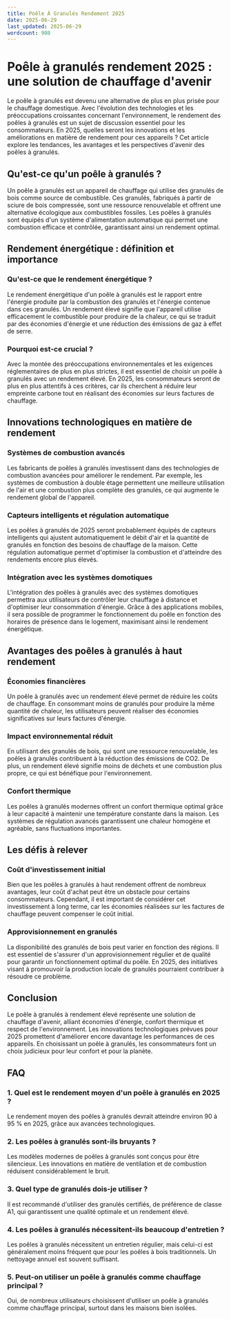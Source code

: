 ```yaml
---
title: Poêle À Granulés Rendement 2025
date: 2025-06-29
last_updated: 2025-06-29
wordcount: 908
---
```


# Poêle à granulés rendement 2025 : une solution de chauffage d'avenir

Le poêle à granulés est devenu une alternative de plus en plus prisée pour le chauffage domestique. Avec l'évolution des technologies et les préoccupations croissantes concernant l'environnement, le rendement des poêles à granulés est un sujet de discussion essentiel pour les consommateurs. En 2025, quelles seront les innovations et les améliorations en matière de rendement pour ces appareils ? Cet article explore les tendances, les avantages et les perspectives d'avenir des poêles à granulés.

## Qu'est-ce qu'un poêle à granulés ?

Un poêle à granulés est un appareil de chauffage qui utilise des granulés de bois comme source de combustible. Ces granulés, fabriqués à partir de sciure de bois compressée, sont une ressource renouvelable et offrent une alternative écologique aux combustibles fossiles. Les poêles à granulés sont équipés d'un système d'alimentation automatique qui permet une combustion efficace et contrôlée, garantissant ainsi un rendement optimal.

## Rendement énergétique : définition et importance

### Qu'est-ce que le rendement énergétique ?

Le rendement énergétique d'un poêle à granulés est le rapport entre l'énergie produite par la combustion des granulés et l'énergie contenue dans ces granulés. Un rendement élevé signifie que l'appareil utilise efficacement le combustible pour produire de la chaleur, ce qui se traduit par des économies d'énergie et une réduction des émissions de gaz à effet de serre.

### Pourquoi est-ce crucial ?

Avec la montée des préoccupations environnementales et les exigences réglementaires de plus en plus strictes, il est essentiel de choisir un poêle à granulés avec un rendement élevé. En 2025, les consommateurs seront de plus en plus attentifs à ces critères, car ils cherchent à réduire leur empreinte carbone tout en réalisant des économies sur leurs factures de chauffage.

## Innovations technologiques en matière de rendement

### Systèmes de combustion avancés

Les fabricants de poêles à granulés investissent dans des technologies de combustion avancées pour améliorer le rendement. Par exemple, les systèmes de combustion à double étage permettent une meilleure utilisation de l'air et une combustion plus complète des granulés, ce qui augmente le rendement global de l'appareil.

### Capteurs intelligents et régulation automatique

Les poêles à granulés de 2025 seront probablement équipés de capteurs intelligents qui ajustent automatiquement le débit d'air et la quantité de granulés en fonction des besoins de chauffage de la maison. Cette régulation automatique permet d'optimiser la combustion et d'atteindre des rendements encore plus élevés.

### Intégration avec les systèmes domotiques

L'intégration des poêles à granulés avec des systèmes domotiques permettra aux utilisateurs de contrôler leur chauffage à distance et d'optimiser leur consommation d'énergie. Grâce à des applications mobiles, il sera possible de programmer le fonctionnement du poêle en fonction des horaires de présence dans le logement, maximisant ainsi le rendement énergétique.

## Avantages des poêles à granulés à haut rendement

### Économies financières

Un poêle à granulés avec un rendement élevé permet de réduire les coûts de chauffage. En consommant moins de granulés pour produire la même quantité de chaleur, les utilisateurs peuvent réaliser des économies significatives sur leurs factures d'énergie.

### Impact environnemental réduit

En utilisant des granulés de bois, qui sont une ressource renouvelable, les poêles à granulés contribuent à la réduction des émissions de CO2. De plus, un rendement élevé signifie moins de déchets et une combustion plus propre, ce qui est bénéfique pour l'environnement.

### Confort thermique

Les poêles à granulés modernes offrent un confort thermique optimal grâce à leur capacité à maintenir une température constante dans la maison. Les systèmes de régulation avancés garantissent une chaleur homogène et agréable, sans fluctuations importantes.

## Les défis à relever

### Coût d'investissement initial

Bien que les poêles à granulés à haut rendement offrent de nombreux avantages, leur coût d'achat peut être un obstacle pour certains consommateurs. Cependant, il est important de considérer cet investissement à long terme, car les économies réalisées sur les factures de chauffage peuvent compenser le coût initial.

### Approvisionnement en granulés

La disponibilité des granulés de bois peut varier en fonction des régions. Il est essentiel de s'assurer d'un approvisionnement régulier et de qualité pour garantir un fonctionnement optimal du poêle. En 2025, des initiatives visant à promouvoir la production locale de granulés pourraient contribuer à résoudre ce problème.

## Conclusion

Le poêle à granulés à rendement élevé représente une solution de chauffage d'avenir, alliant économies d'énergie, confort thermique et respect de l'environnement. Les innovations technologiques prévues pour 2025 promettent d'améliorer encore davantage les performances de ces appareils. En choisissant un poêle à granulés, les consommateurs font un choix judicieux pour leur confort et pour la planète.

## FAQ

### 1. Quel est le rendement moyen d'un poêle à granulés en 2025 ?

Le rendement moyen des poêles à granulés devrait atteindre environ 90 à 95 % en 2025, grâce aux avancées technologiques.

### 2. Les poêles à granulés sont-ils bruyants ?

Les modèles modernes de poêles à granulés sont conçus pour être silencieux. Les innovations en matière de ventilation et de combustion réduisent considérablement le bruit.

### 3. Quel type de granulés dois-je utiliser ?

Il est recommandé d'utiliser des granulés certifiés, de préférence de classe A1, qui garantissent une qualité optimale et un rendement élevé.

### 4. Les poêles à granulés nécessitent-ils beaucoup d'entretien ?

Les poêles à granulés nécessitent un entretien régulier, mais celui-ci est généralement moins fréquent que pour les poêles à bois traditionnels. Un nettoyage annuel est souvent suffisant.

### 5. Peut-on utiliser un poêle à granulés comme chauffage principal ?

Oui, de nombreux utilisateurs choisissent d'utiliser un poêle à granulés comme chauffage principal, surtout dans les maisons bien isolées.